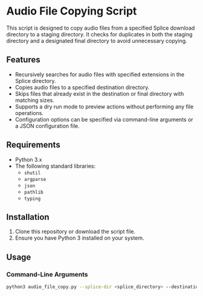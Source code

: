 # Audio File Copying Script

This script is designed to copy audio files from a specified Splice download directory to a staging directory. It checks for duplicates in both the staging directory and a designated final directory to avoid unnecessary copying.

## Features

- Recursively searches for audio files with specified extensions in the Splice directory.
- Copies audio files to a specified destination directory.
- Skips files that already exist in the destination or final directory with matching sizes.
- Supports a dry run mode to preview actions without performing any file operations.
- Configuration options can be specified via command-line arguments or a JSON configuration file.

## Requirements

- Python 3.x
- The following standard libraries:
  - `shutil`
  - `argparse`
  - `json`
  - `pathlib`
  - `typing`

## Installation

1. Clone this repository or download the script file.
2. Ensure you have Python 3 installed on your system.

## Usage

### Command-Line Arguments

```bash
python3 audio_file_copy.py --splice-dir <splice_directory> --destination-dir <destination_directory> --final-dir <final_directory> [--config <config_file>] [--dryrun]

